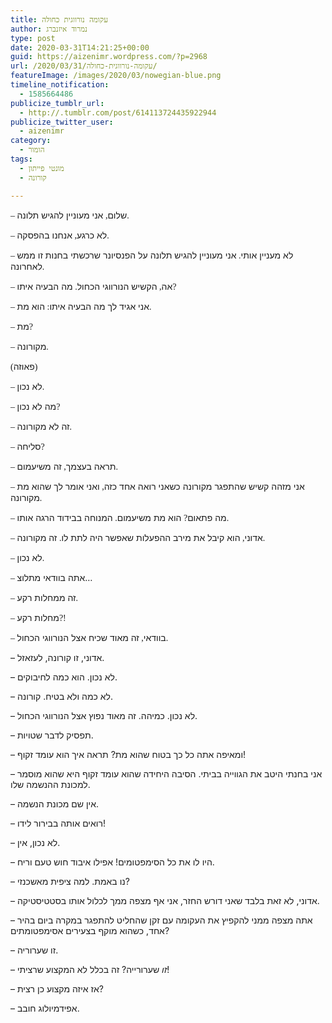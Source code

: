 ```yaml
---
title: עקומה נורווגית כחולה
author: נמרוד איזנברג
type: post
date: 2020-03-31T14:21:25+00:00
guid: https://aizenimr.wordpress.com/?p=2968
url: /2020/03/31/עקומה-נורווגית-כחולה/
featureImage: /images/2020/03/nowegian-blue.png
timeline_notification:
  - 1585664486
publicize_tumblr_url:
  - http://.tumblr.com/post/614113724435922944
publicize_twitter_user:
  - aizenimr
category:
  - הומור
tags:
  - מונטי פייתון
  - קורונה

---
```

<span style="font-family: Liberation Serif, serif;"><span lang="en-US">&#8211; </span></span><span lang="he-IL">שלום</span><span style="font-family: Liberation Serif, serif;"><span lang="en-US">, </span></span><span lang="he-IL">אני מעוניין להגיש תלונה</span><span style="font-family: Liberation Serif, serif;"><span lang="en-US">.</span></span>

<span style="font-family: Liberation Serif, serif;"><span lang="en-US">&#8211; </span></span><span lang="he-IL">לא כרגע</span><span style="font-family: Liberation Serif, serif;"><span lang="en-US">, </span></span><span lang="he-IL">אנחנו בהפסקה</span><span style="font-family: Liberation Serif, serif;"><span lang="en-US">.</span></span>

<span style="font-family: Liberation Serif, serif;"><span lang="en-US">&#8211; </span></span><span lang="he-IL">לא מעניין אותי</span><span style="font-family: Liberation Serif, serif;"><span lang="en-US">. </span></span><span lang="he-IL">אני מעוניין להגיש תלונה על הפנסיונר שרכשתי בחנות זו ממש לאחרונה</span><span style="font-family: Liberation Serif, serif;"><span lang="en-US">.</span></span>

<span style="font-family: Liberation Serif, serif;"><span lang="en-US">&#8211; </span></span><span lang="he-IL">אה</span><span style="font-family: Liberation Serif, serif;"><span lang="en-US">, </span></span><span lang="he-IL">הקשיש הנורווגי הכחול</span><span style="font-family: Liberation Serif, serif;"><span lang="en-US">. </span></span><span lang="he-IL">מה הבעיה איתו</span><span style="font-family: Liberation Serif, serif;"><span lang="en-US">?</span></span>

<span style="font-family: Liberation Serif, serif;"><span lang="en-US">&#8211; </span></span><span lang="he-IL">אני אגיד לך מה הבעיה איתו</span><span style="font-family: Liberation Serif, serif;"><span lang="en-US">: </span></span><span lang="he-IL">הוא מת</span><span style="font-family: Liberation Serif, serif;"><span lang="en-US">.</span></span>

<span style="font-family: Liberation Serif, serif;"><span lang="en-US">&#8211; </span></span><span lang="he-IL">מת</span><span style="font-family: Liberation Serif, serif;"><span lang="en-US">?</span></span>

<span style="font-family: Liberation Serif, serif;"><span lang="en-US">&#8211; </span></span><span lang="he-IL">מקורונה</span><span style="font-family: Liberation Serif, serif;"><span lang="en-US">.</span></span>

<span style="font-family: Liberation Serif, serif;"><span lang="en-US">(</span></span><span lang="he-IL">פאוזה</span><span style="font-family: Liberation Serif, serif;"><span lang="en-US">)</span></span>

<span style="font-family: Liberation Serif, serif;"><span lang="en-US">&#8211; </span></span><span lang="he-IL">לא נכון</span><span style="font-family: Liberation Serif, serif;"><span lang="en-US">.</span></span>

<span style="font-family: Liberation Serif, serif;"><span lang="en-US">&#8211; </span></span><span lang="he-IL">מה לא נכון</span><span style="font-family: Liberation Serif, serif;"><span lang="en-US">?</span></span>

<span style="font-family: Liberation Serif, serif;"><span lang="en-US">&#8211; </span></span><span lang="he-IL">זה לא מקורונה</span><span style="font-family: Liberation Serif, serif;"><span lang="en-US">.</span></span>

<span style="font-family: Liberation Serif, serif;"><span lang="en-US">&#8211; </span></span><span lang="he-IL">סליחה</span><span style="font-family: Liberation Serif, serif;"><span lang="en-US">?</span></span>

<span style="font-family: Liberation Serif, serif;"><span lang="en-US">&#8211; </span></span><span lang="he-IL">תראה בעצמך</span><span style="font-family: Liberation Serif, serif;"><span lang="en-US">, </span></span><span lang="he-IL">זה משיעמום</span><span style="font-family: Liberation Serif, serif;"><span lang="en-US">.</span></span>

<span style="font-family: Liberation Serif, serif;"><span lang="en-US">&#8211; </span></span><span lang="he-IL">אני מזהה קשיש שהתפגר מקורונה כשאני רואה אחד כזה</span><span style="font-family: Liberation Serif, serif;"><span lang="en-US">, </span></span><span lang="he-IL">ואני אומר לך שהוא מת מקורונה</span><span style="font-family: Liberation Serif, serif;"><span lang="en-US">.</span></span>

<span style="font-family: Liberation Serif, serif;"><span lang="en-US">&#8211; </span></span><span lang="he-IL">מה פתאום</span><span style="font-family: Liberation Serif, serif;"><span lang="en-US">? </span></span><span lang="he-IL">הוא מת משיעמום</span><span style="font-family: Liberation Serif, serif;"><span lang="en-US">. </span></span><span lang="he-IL">המנוחה בבידוד הרגה אותו</span><span style="font-family: Liberation Serif, serif;"><span lang="en-US">.</span></span>

<span style="font-family: Liberation Serif, serif;"><span lang="en-US">&#8211; </span></span><span lang="he-IL">אדוני</span><span style="font-family: Liberation Serif, serif;"><span lang="en-US">, </span></span><span lang="he-IL">הוא קיבל את מירב ההפעלות שאפשר היה לתת לו</span><span style="font-family: Liberation Serif, serif;"><span lang="en-US">. </span></span><span lang="he-IL">זה מקורונה</span><span style="font-family: Liberation Serif, serif;"><span lang="en-US">.</span></span>

<span style="font-family: Liberation Serif, serif;"><span lang="en-US">&#8211; </span></span><span lang="he-IL">לא נכון</span><span style="font-family: Liberation Serif, serif;"><span lang="en-US">.</span></span>

<span style="font-family: Liberation Serif, serif;"><span lang="en-US">&#8211; </span></span><span lang="he-IL">אתה בוודאי מתלוצ…</span>

<span style="font-family: Liberation Serif, serif;"><span lang="en-US">&#8211; </span></span><span lang="he-IL">זה ממחלות רקע</span><span style="font-family: Liberation Serif, serif;"><span lang="en-US">.</span></span>

<span style="font-family: Liberation Serif, serif;"><span lang="en-US">&#8211; </span></span><span lang="he-IL">מחלות רקע</span><span style="font-family: Liberation Serif, serif;"><span lang="en-US">?!</span></span>

<span style="font-family: Liberation Serif, serif;"><span lang="en-US">&#8211; </span></span><span lang="he-IL">בוודאי</span><span style="font-family: Liberation Serif, serif;"><span lang="en-US">, </span></span><span lang="he-IL">זה מאוד שכיח אצל הנורווגי הכחול</span><span style="font-family: Liberation Serif, serif;"><span lang="en-US">.</span></span>

&#8211; אדוני, זו קורונה, לעזאזל.

&#8211; לא נכון. הוא כמה לחיבוקים.

&#8211; לא כמה ולא בטיח. קורונה.

&#8211; לא נכון. כמיהה. זה מאוד נפוץ אצל הנורווגי הכחול.

&#8211; תפסיק לדבר שטויות.

&#8211; ומאיפה אתה כל כך בטוח שהוא מת? תראה איך הוא עומד זקוף!

&#8211; אני בחנתי היטב את הגווייה בביתי. הסיבה היחידה שהוא עומד זקוף היא שהוא מוסמר למכונת ההנשמה שלו.

&#8211; אין שם מכונת הנשמה.

&#8211; רואים אותה בבירור לידו!

&#8211; לא נכון, אין.

&#8211; היו לו את כל הסימפטומים! אפילו איבוד חוש טעם וריח.

&#8211; נו באמת. למה ציפית מאשכנזי?

&#8211; אדוני, לא זאת בלבד שאני דורש החזר, אני אף מצפה ממך לכלול אותו בסטטיסטיקה.

&#8211; אתה מצפה ממני להקפיץ את העקומה עם זקן שהחליט להתפגר במקרה ביום בהיר אחד, כשהוא מוקף בצעירים אסימפטומתים?

&#8211; זו שערוריה.

&#8211; _זו_ שערורייה? זה בכלל לא המקצוע שרציתי!

&#8211; אז איזה מקצוע כן רצית?

&#8211; אפידמיולוג חובב.

&nbsp;